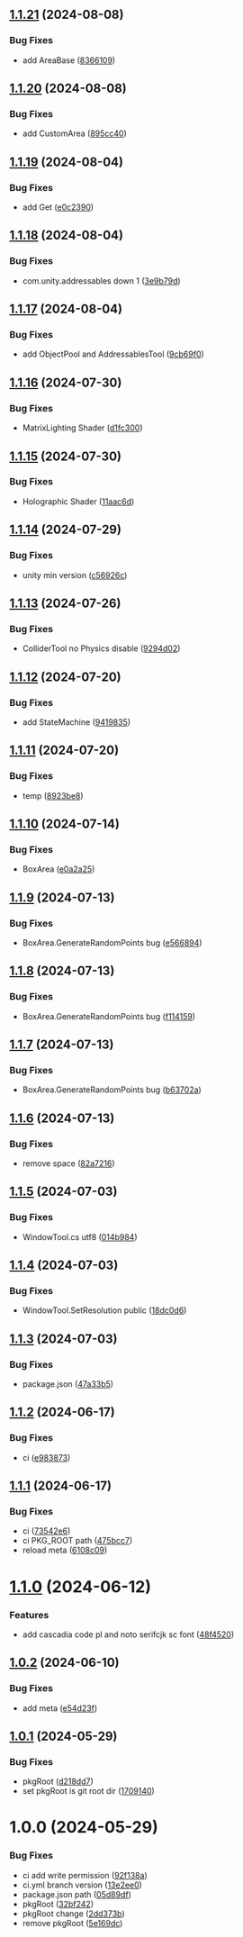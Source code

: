 ## [1.1.21](https://github.com/PunctualSolutions/PunctualSolutionsTool/compare/1.1.20...1.1.21) (2024-08-08)


### Bug Fixes

* add AreaBase ([8366109](https://github.com/PunctualSolutions/PunctualSolutionsTool/commit/8366109e59b3af199c9f6ceb46dca5bd784bac6c))

## [1.1.20](https://github.com/PunctualSolutions/PunctualSolutionsTool/compare/1.1.19...1.1.20) (2024-08-08)


### Bug Fixes

* add CustomArea ([895cc40](https://github.com/PunctualSolutions/PunctualSolutionsTool/commit/895cc402545c5b81cc717c50812ccd1ac6ff1842))

## [1.1.19](https://github.com/PunctualSolutions/PunctualSolutionsTool/compare/1.1.18...1.1.19) (2024-08-04)


### Bug Fixes

* add Get ([e0c2390](https://github.com/PunctualSolutions/PunctualSolutionsTool/commit/e0c2390eb9d84ca68a393c79f94c05c32270cdbd))

## [1.1.18](https://github.com/PunctualSolutions/PunctualSolutionsTool/compare/1.1.17...1.1.18) (2024-08-04)


### Bug Fixes

* com.unity.addressables down 1 ([3e9b79d](https://github.com/PunctualSolutions/PunctualSolutionsTool/commit/3e9b79d037bd1fb5d522d44a2eb6652770378b48))

## [1.1.17](https://github.com/PunctualSolutions/PunctualSolutionsTool/compare/1.1.16...1.1.17) (2024-08-04)


### Bug Fixes

* add ObjectPool and AddressablesTool ([9cb69f0](https://github.com/PunctualSolutions/PunctualSolutionsTool/commit/9cb69f037800a16fba9a53ff01b292e82c7c68d7))

## [1.1.16](https://github.com/PunctualSolutions/PunctualSolutionsTool/compare/1.1.15...1.1.16) (2024-07-30)


### Bug Fixes

* MatrixLighting Shader ([d1fc300](https://github.com/PunctualSolutions/PunctualSolutionsTool/commit/d1fc300605d464de3381b68f54d73949dffe347d))

## [1.1.15](https://github.com/PunctualSolutions/PunctualSolutionsTool/compare/1.1.14...1.1.15) (2024-07-30)


### Bug Fixes

* Holographic Shader ([11aac6d](https://github.com/PunctualSolutions/PunctualSolutionsTool/commit/11aac6d1f766c82176e4d8e43d1dddf67c41b3b5))

## [1.1.14](https://github.com/PunctualSolutions/PunctualSolutionsTool/compare/1.1.13...1.1.14) (2024-07-29)


### Bug Fixes

* unity min version ([c56926c](https://github.com/PunctualSolutions/PunctualSolutionsTool/commit/c56926c89dedf6fd14c3a25515318a96536e3815))

## [1.1.13](https://github.com/PunctualSolutions/PunctualSolutionsTool/compare/1.1.12...1.1.13) (2024-07-26)


### Bug Fixes

* ColliderTool no Physics disable ([9294d02](https://github.com/PunctualSolutions/PunctualSolutionsTool/commit/9294d026fff0899bbb2be14bbaaa397840431523))

## [1.1.12](https://github.com/PunctualSolutions/PunctualSolutionsTool/compare/1.1.11...1.1.12) (2024-07-20)


### Bug Fixes

* add StateMachine ([9419835](https://github.com/PunctualSolutions/PunctualSolutionsTool/commit/94198351825185ded6bb4dbad006d95e9fffd6ac))

## [1.1.11](https://github.com/PunctualSolutions/PunctualSolutionsTool/compare/1.1.10...1.1.11) (2024-07-20)


### Bug Fixes

* temp ([8923be8](https://github.com/PunctualSolutions/PunctualSolutionsTool/commit/8923be80d71edc39adfbafe93787c9f7124fae49))

## [1.1.10](https://github.com/PunctualSolutions/PunctualSolutionsTool/compare/1.1.9...1.1.10) (2024-07-14)


### Bug Fixes

* BoxArea ([e0a2a25](https://github.com/PunctualSolutions/PunctualSolutionsTool/commit/e0a2a25f3f83f63a5a7b3c3908b495b76920c8a9))

## [1.1.9](https://github.com/PunctualSolutions/PunctualSolutionsTool/compare/1.1.8...1.1.9) (2024-07-13)


### Bug Fixes

* BoxArea.GenerateRandomPoints bug ([e566894](https://github.com/PunctualSolutions/PunctualSolutionsTool/commit/e5668940f92c4389ad4e1df6f06476e8681aa66a))

## [1.1.8](https://github.com/PunctualSolutions/PunctualSolutionsTool/compare/1.1.7...1.1.8) (2024-07-13)


### Bug Fixes

* BoxArea.GenerateRandomPoints bug ([f114159](https://github.com/PunctualSolutions/PunctualSolutionsTool/commit/f114159a71c55136af6d5b9111d574d8485763ff))

## [1.1.7](https://github.com/PunctualSolutions/PunctualSolutionsTool/compare/1.1.6...1.1.7) (2024-07-13)


### Bug Fixes

* BoxArea.GenerateRandomPoints bug ([b63702a](https://github.com/PunctualSolutions/PunctualSolutionsTool/commit/b63702aa7ebe02c313b2598b2b4c03bdddeb7880))

## [1.1.6](https://github.com/PunctualSolutions/PunctualSolutionsTool/compare/1.1.5...1.1.6) (2024-07-13)


### Bug Fixes

* remove space ([82a7216](https://github.com/PunctualSolutions/PunctualSolutionsTool/commit/82a72166b014887bc0f0079e75ee9bdd97cfd7dd))

## [1.1.5](https://github.com/PunctualSolutions/PunctualSolutionsTool/compare/1.1.4...1.1.5) (2024-07-03)


### Bug Fixes

* WindowTool.cs utf8 ([014b984](https://github.com/PunctualSolutions/PunctualSolutionsTool/commit/014b98412bb483d46f562a5b85802cd7289a38e7))

## [1.1.4](https://github.com/PunctualSolutions/PunctualSolutionsTool/compare/1.1.3...1.1.4) (2024-07-03)


### Bug Fixes

* WindowTool.SetResolution public ([18dc0d6](https://github.com/PunctualSolutions/PunctualSolutionsTool/commit/18dc0d6ec4e14f4c1e56badc3088e746b5e70b19))

## [1.1.3](https://github.com/PunctualSolutions/PunctualSolutionsTool/compare/1.1.2...1.1.3) (2024-07-03)


### Bug Fixes

* package.json ([47a33b5](https://github.com/PunctualSolutions/PunctualSolutionsTool/commit/47a33b54da712039ceaea154f22cf454d3e31e30))

## [1.1.2](https://github.com/PunctualSolutions/PunctualSolutionsTool/compare/1.1.1...1.1.2) (2024-06-17)


### Bug Fixes

* ci ([e983873](https://github.com/PunctualSolutions/PunctualSolutionsTool/commit/e9838735db640b827680d0e466858c6cd735b3f1))

## [1.1.1](https://github.com/PunctualSolutions/PunctualSolutionsTool/compare/1.1.0...1.1.1) (2024-06-17)


### Bug Fixes

* ci ([73542e6](https://github.com/PunctualSolutions/PunctualSolutionsTool/commit/73542e699247948d9da5ec9583c4b91d80d8859e))
* ci PKG_ROOT path ([475bcc7](https://github.com/PunctualSolutions/PunctualSolutionsTool/commit/475bcc77c180d44b648497801b2af86afea66001))
* reload meta ([6108c09](https://github.com/PunctualSolutions/PunctualSolutionsTool/commit/6108c0935b541f4caa6fbe7dc70fe73603dfc0c7))

# [1.1.0](https://github.com/PunctualSolutions/PunctualSolutionsTool/compare/1.0.2...1.1.0) (2024-06-12)


### Features

* add cascadia code pl and noto serifcjk sc font ([48f4520](https://github.com/PunctualSolutions/PunctualSolutionsTool/commit/48f452000b74bc66f8845c3314c07da1c0e49ab1))

## [1.0.2](https://github.com/PunctualSolutions/PunctualSolutionsTool/compare/1.0.1...1.0.2) (2024-06-10)


### Bug Fixes

* add meta ([e54d23f](https://github.com/PunctualSolutions/PunctualSolutionsTool/commit/e54d23f863302d4adb8c732715825c2bdee6d060))

## [1.0.1](https://github.com/PunctualSolutions/PunctualSolutionsTool/compare/1.0.0...1.0.1) (2024-05-29)


### Bug Fixes

* pkgRoot ([d218dd7](https://github.com/PunctualSolutions/PunctualSolutionsTool/commit/d218dd73dbe02827b5e7a8bb02f63cfb1f3ea591))
* set pkgRoot is git root dir ([1709140](https://github.com/PunctualSolutions/PunctualSolutionsTool/commit/1709140c9bbb9d8235875fbcf0a22470f6e77e36))

# 1.0.0 (2024-05-29)


### Bug Fixes

* ci add write permission ([92f138a](https://github.com/PunctualSolutions/PunctualSolutionsTool/commit/92f138a038c39569b750cb3f53a37211c2e53fc5))
* ci.yml branch version ([13e2ee0](https://github.com/PunctualSolutions/PunctualSolutionsTool/commit/13e2ee07443552cac890de0fee46c9a504573888))
* package.json path ([05d89df](https://github.com/PunctualSolutions/PunctualSolutionsTool/commit/05d89dfc3871e80f0d0e20d46e79d6fc0feac14c))
* pkgRoot ([32bf242](https://github.com/PunctualSolutions/PunctualSolutionsTool/commit/32bf242a733f53d17326c1d22a2bdb5bd51b3c8f))
* pkgRoot change ([2dd373b](https://github.com/PunctualSolutions/PunctualSolutionsTool/commit/2dd373b4b1656ca606210cf491c69bcd66ab043c))
* remove pkgRoot ([5e169dc](https://github.com/PunctualSolutions/PunctualSolutionsTool/commit/5e169dceb54da9711e597206e89d06c73833be9e))
